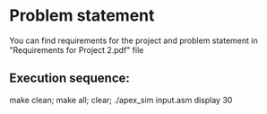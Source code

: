 Problem statement
=================

You can find requirements for the project and problem statement in "Requirements for Project 2.pdf" file

Execution sequence:
-----
make clean; make all; clear; ./apex_sim input.asm display 30
